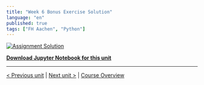 ```yaml
---
title: "Week 6 Bonus Exercise Solution"
language: "en"
published: true
tags: ["FH Aachen", "Python"]
---
```


[![Assignment Solution](https://img.youtube.com/vi/IOiTVMakae4/hqdefault.jpg)](https://youtu.be/IOiTVMakae4)

[**Download Jupyter Notebook for this unit**](files/week_6_bonus_notebook_solution.ipynb)

---

[< Previous unit](/teaching/python-mooc/week6_bonus_exercise) | [Next unit >](/teaching/python-mooc/welcome_to_finalexam) |
[Course Overview](/teaching/python-mooc)